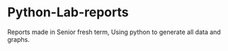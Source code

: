 # Python-Lab-reports
Reports made in Senior fresh term, Using python to generate all data and graphs. 
